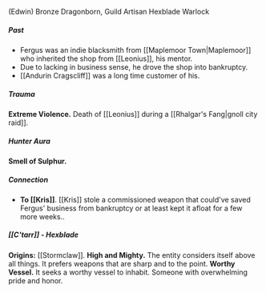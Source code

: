 (Edwin)
Bronze Dragonborn, Guild Artisan
Hexblade Warlock

##### Past
- Fergus was an indie blacksmith from [[Maplemoor Town|Maplemoor]] who inherited the shop from [[Leonius]], his mentor.
- Due to lacking in business sense, he drove the shop into bankruptcy.
- [[Andurin Cragscliff]] was a long time customer of his.
##### Trauma
**Extreme Violence.** Death of [[Leonius]] during a [[Rhalgar's Fang|gnoll city raid]].
##### Hunter Aura
**Smell of Sulphur.**
##### Connection
- **To [[Kris]]**. [[Kris]] stole a commissioned weapon that could've saved Fergus' business from bankruptcy or at least kept it afloat for a few more weeks..
##### [[C'tarr]] - Hexblade
**Origins:** [[Stormclaw]].
**High and Mighty.** The entity considers itself above all things. It prefers weapons that are sharp and to the point.
**Worthy Vessel.** It seeks a worthy vessel to inhabit. Someone with overwhelming pride and honor.